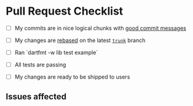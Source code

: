 # Pull Request Checklist 

* [ ] My commits are in nice logical chunks with [good commit messages](http://chris.beams.io/posts/git-commit/)
* [ ] My changes are [rebased](http://blog.axosoft.com/golden-rule-of-rebasing-in-git/) on the latest [`trunk`](https://github.com/konstantinullrich/crypton/tree/trunk) branch
* [ ] Ran ´dartfmt -w lib test example´
* [ ] All tests are passing
* [ ] My changes are ready to be shipped to users


## Issues affected
<!-- Use 'Fixes #1' for Bug fixes and 'Closes #1' for every other issue affected -->